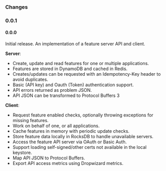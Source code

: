 ### Changes

### 0.0.1


#### 0.0.0

Initial release. An implementation of a feature server API and client. 

**Server**:
  
- Create, update and read features for one or multiple applications.
- Features are stored in DynamoDB and cached in Redis.
- Creates/updates can be requested with an Idempotency-Key header to avoid duplicates.
- Basic (API key) and Oauth (Token) authentication support.
- API errors returned as problem JSON.
- API JSON can be transformed to Protocol Buffers 3

**Client**:

- Request feature enabled checks, optionally throwing exceptions for missing features.
- Work on behalf of one, or all applications.
- Cache features in memory with periodic update checks.
- Store feature data locally in RocksDB to handle unavailable servers.
- Access the feature API server via OAuth or Basic Auth.
- Support loading self-signed/other certs not available in the local keystore.
- Map API JSON to Protocol Buffers.
- Export API access metrics using Dropwizard metrics.
